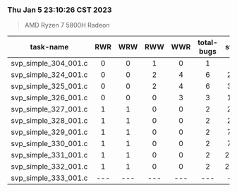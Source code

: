 ### Thu Jan  5 23:10:26 CST 2023
> AMD   Ryzen   7   5800H Radeon

| task-name | RWR | WRW | RWW | WWR | total-bugs| state | total time(ms) |
| :---: | :---: | :---: | :---: | :---: | :---: | :---: | :---: | 
| svp_simple_304_001.c | 0 | 0 | 1 | 0 | 1 | 69 | 79 |
| svp_simple_324_001.c | 0 | 0 | 2 | 4 | 6 | 215 | 188 |
| svp_simple_325_001.c | 0 | 0 | 2 | 4 | 6 | 376 | 255 |
| svp_simple_326_001.c | 0 | 0 | 0 | 3 | 3 | 173 | 137 |
| svp_simple_327_001.c | 1 | 1 | 0 | 0 | 2 | 263 | 240 |
| svp_simple_328_001.c | 1 | 1 | 0 | 0 | 2 | 263 | 236 |
| svp_simple_329_001.c | 1 | 1 | 0 | 0 | 2 | 793 | 474 |
| svp_simple_330_001.c | 1 | 1 | 0 | 0 | 2 | 793 | 469 |
| svp_simple_331_001.c | 1 | 1 | 0 | 0 | 2 | 2753 | 1220 |
| svp_simple_332_001.c | 1 | 1 | 0 | 0 | 2 | 2753 | 1150 |
| svp_simple_333_001.c | --- | --- | --- | --- | --- | --- | --- |
